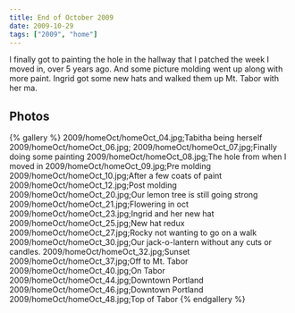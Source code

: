 ```yaml
---
title: End of October 2009
date: 2009-10-29
tags: ["2009", "home"]
---
```

I finally got to painting the hole in the hallway that I patched the week I moved in, over 5 years ago. And some picture molding went up along with more paint.  Ingrid got some new hats and walked them up Mt. Tabor with her ma.

## Photos 

{% gallery %} 
2009/homeOct/homeOct_04.jpg;Tabitha being herself
2009/homeOct/homeOct_06.jpg;
2009/homeOct/homeOct_07.jpg;Finally doing some painting
2009/homeOct/homeOct_08.jpg;The hole from when I moved in
2009/homeOct/homeOct_09.jpg;Pre molding
2009/homeOct/homeOct_10.jpg;After a few coats of paint
2009/homeOct/homeOct_12.jpg;Post molding
2009/homeOct/homeOct_20.jpg;Our lemon tree is still going strong
2009/homeOct/homeOct_21.jpg;Flowering in oct
2009/homeOct/homeOct_23.jpg;Ingrid and her new hat
2009/homeOct/homeOct_25.jpg;New hat redux
2009/homeOct/homeOct_27.jpg;Rocky not wanting to go on a walk
2009/homeOct/homeOct_30.jpg;Our jack-o-lantern without any cuts or candles.
2009/homeOct/homeOct_32.jpg;Sunset
2009/homeOct/homeOct_37.jpg;Off to Mt. Tabor
2009/homeOct/homeOct_40.jpg;On Tabor
2009/homeOct/homeOct_44.jpg;Downtown Portland
2009/homeOct/homeOct_46.jpg;Downtown Portland
2009/homeOct/homeOct_48.jpg;Top of Tabor
{% endgallery %}
